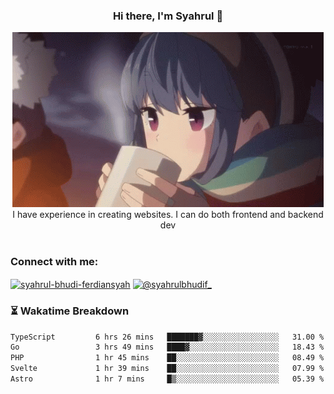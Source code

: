 ### <div align="center">Hi there, I'm Syahrul 🚀</div>

<div align="center">
  <img src="./img/rin.gif" alt="Rin GIF">
</div>



<div align="center">I have experience in creating websites. I can do both frontend and backend dev</div>


<br/>


<h3 align="left">Connect with me:</h3>
<p align="left">
<a href="https://www.linkedin.com/in/syahrul-bhudi-ferdiansyah-792024251/" target="blank"><img align="center" src="https://raw.githubusercontent.com/rahuldkjain/github-profile-readme-generator/master/src/images/icons/Social/linked-in-alt.svg" alt="syahrul-bhudi-ferdiansyah" height="30" width="40" /></a>
<a href="https://www.instagram.com/syahrulbhudif_/" target="blank"><img align="center" src="https://raw.githubusercontent.com/rahuldkjain/github-profile-readme-generator/master/src/images/icons/Social/instagram.svg" alt="@syahrulbhudif_" height="30" width="40" /></a>
</p>


### ⏳ Wakatime Breakdown

<!--START_SECTION:waka-->

```txt
TypeScript         6 hrs 26 mins   ███████▓░░░░░░░░░░░░░░░░░   31.00 %
Go                 3 hrs 49 mins   ████▓░░░░░░░░░░░░░░░░░░░░   18.43 %
PHP                1 hr 45 mins    ██░░░░░░░░░░░░░░░░░░░░░░░   08.49 %
Svelte             1 hr 39 mins    ██░░░░░░░░░░░░░░░░░░░░░░░   07.99 %
Astro              1 hr 7 mins     █▒░░░░░░░░░░░░░░░░░░░░░░░   05.39 %
```

<!--END_SECTION:waka-->
